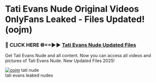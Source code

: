 # Tati Evans Nude Original Videos 0nlyFans Leaked - Files Updated! (oojm)

<h3>🔴 CLICK HERE 🌐==►► <a href="https://tinyurl.com/yrmya6cz" rel="nofollow">Tati Evans Nude Updated Files</a></h3>

Get Tati Evans Nude and all content. Now you can access all videos and pictures of Tati Evans Nude. New Updated Files 2025!

[![oojm](https://i.imgur.com/FMdXYCs.gif)](https://tinyurl.com/yrmya6cz)
tati nude<br>
tati evans leaked nudes